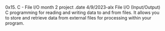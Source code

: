0x15. C - File I/O
month 2 project .date 4/9/2023-alx
File I/O (Input/Output) C programming for reading and writing data to and from files. It allows you to store and retrieve data from external files for processing within your program.


